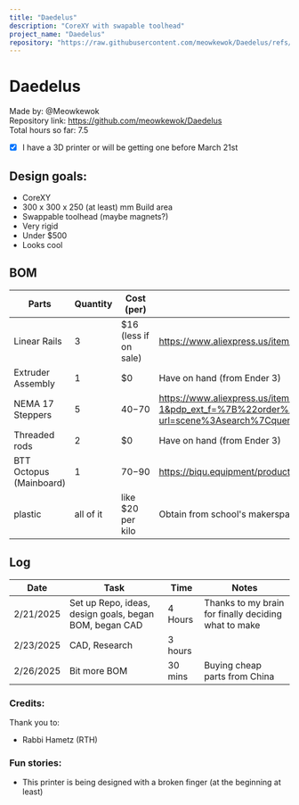 ```yaml
---
title: "Daedelus"
description: "CoreXY with swapable toolhead"
project_name: "Daedelus"
repository: "https://raw.githubusercontent.com/meowkewok/Daedelus/refs/heads/main/JOURNAL.md"
---
```

# Daedelus

Made by: @Meowkewok  
Repository link: https://github.com/meowkewok/Daedelus  
Total hours so far: 7.5  

- [x] I have a 3D printer or will be getting one before March 21st

## Design goals: 
- CoreXY
- 300 x 300 x 250 (at least) mm Build area
- Swappable toolhead (maybe magnets?)
- Very rigid
- Under $500
- Looks cool

## BOM
|Parts |Quantity |Cost (per) |Link  |
|------|------|------|------|
|Linear Rails|3|$16 (less if on sale) |https://www.aliexpress.us/item/3256804722090559.html?gatewayAdapt=glo2usa|
|Extruder Assembly|1|$0|Have on hand (from Ender 3)|
|NEMA 17 Steppers|5|$40-$70|https://www.aliexpress.us/item/3256802068491329.html?spm=a2g0o.productlist.main.2.1478494c9Qbepi&algo_pvid=6fc5044f-9e02-450e-8a7f-6a22700f37b1&algo_exp_id=6fc5044f-9e02-450e-8a7f-6a22700f37b1-1&pdp_ext_f=%7B%22order%22%3A%2257%22%2C%22eval%22%3A%221%22%7D&pdp_npi=4%40dis%21USD%2117.73%2110.98%21%21%2117.73%2110.98%21%40%2112000030753573944%21sea%21US%210%21ABX&curPageLogUid=p9PesYSEpBL2&utparam-url=scene%3Asearch%7Cquery_from%3A|
|Threaded rods|2|$0|Have on hand (from Ender 3)|
|BTT Octopus (Mainboard)|1|$70-$90|https://biqu.equipment/products/bigtreetech-octopus-v1-1?variant=39749194023010|
|plastic|all of it|like $20 per kilo|Obtain from school's makerspace?|


## Log
|Date |Task |Time |Notes|
|-----|-----|-----|-----|
|2/21/2025|Set up Repo, ideas, design goals, began BOM, began CAD|4 Hours|Thanks to my brain for finally deciding what to make|
|2/23/2025|CAD, Research|3 hours||
|2/26/2025|Bit more BOM|30 mins|Buying cheap parts from China|

### Credits:  
Thank you to:  
- Rabbi Hametz (RTH)

### Fun stories:
- This printer is being designed with a broken finger (at the beginning at least)
